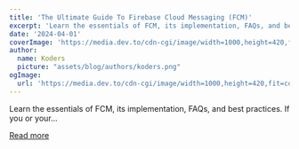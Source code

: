 ```yaml
---
title: 'The Ultimate Guide To Firebase Cloud Messaging (FCM)'
excerpt: 'Learn the essentials of FCM, its implementation, FAQs, and best practices.  If you or your...'
date: '2024-04-01'
coverImage: 'https://media.dev.to/cdn-cgi/image/width=1000,height=420,fit=cover,gravity=auto,format=auto/https%3A%2F%2Fdev-to-uploads.s3.amazonaws.com%2Fuploads%2Farticles%2Fhr9hjo4gnwck7uw80u9j.gif'
author:
  name: Koders
  picture: "assets/blog/authors/koders.png"
ogImage:
  url: 'https://media.dev.to/cdn-cgi/image/width=1000,height=420,fit=cover,gravity=auto,format=auto/https%3A%2F%2Fdev-to-uploads.s3.amazonaws.com%2Fuploads%2Farticles%2Fhr9hjo4gnwck7uw80u9j.gif'
---
```


Learn the essentials of FCM, its implementation, FAQs, and best practices.  If you or your...

[Read more](https://dev.to/novu/the-ultimate-guide-to-firebase-cloud-messaging-fcm-4e8)
